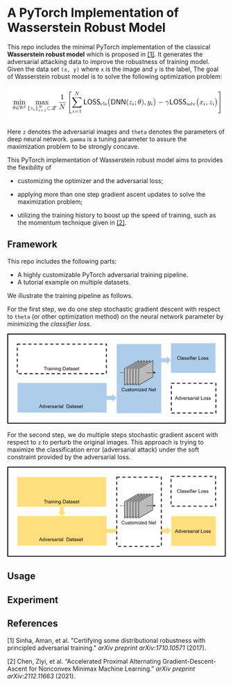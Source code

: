 # A PyTorch Implementation of Wasserstein Robust Model
This repo includes the minimal PyTorch implementation of the classical **Wasserstein robust model** which is proposed in [[1]](#1). It generates the adversarial attacking data to improve the robustness of training model. Given the data set `(x, y)` where `x` is the image and `y` is the label, The goal of Wasserstein robust model is to solve the following optimization problem:
<p align="center">
   <img width="500" src="/img/goal.png"> 
</p>

Here `z` denotes the adversarial images and `theta` denotes the parameters of deep neural network. `gamma` is a tuning parameter to assure the maximization problem to be strongly concave.    



This PyTorch implementation of Wasserstein robust model aims to provides the flexibility of

* customizing the optimizer and the adversarial loss;

* applying more than one step gradient ascent updates to solve the maximization problem; 

* utilizing the training history to boost up the speed of training, such as the momentum technique given in [[2]](#2). 

  

## Framework

This repo includes the following parts:

* A highly customizable PyTorch adversarial training pipeline.  
* A tutorial example on multiple datasets.

We illustrate the training pipeline as follows. 



For the first step, we do one step stochastic gradient descent with respect to `theta` (or other optimization method) on the neural network parameter by minimizing the *classifier loss*.
<p align="center">
   <img src="/img/step1.png"> 
</p>



For the second step, we do multiple steps stochastic gradient ascent with respect to `z` to perturb the original images. This approach is trying to maximize the classification error (adversarial attack)  under the soft constraint provided by the adversarial loss. 
<p align="center">
   <img src="/img/step2.png"> 
</p>



## Usage





## Experiment







## References

<a id="1">[1]</a> Sinha, Aman, et al. "Certifying some distributional robustness with principled adversarial training." *arXiv preprint arXiv:1710.10571* (2017).

<a id="2">[2]</a> Chen, Ziyi, et al. “Accelerated Proximal Alternating Gradient-Descent-Ascent for Nonconvex Minimax Machine Learning.” *arXiv preprint arXiv:2112.11663* (2021). 



